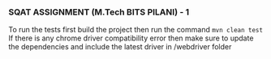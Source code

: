 ### SQAT ASSIGNMENT (M.Tech BITS PILANI) - 1
To run the tests first build the project then run the command ```mvn clean test```
If there is any chrome driver compatibility error then make sure to update the dependencies and include the latest driver in /webdriver folder
